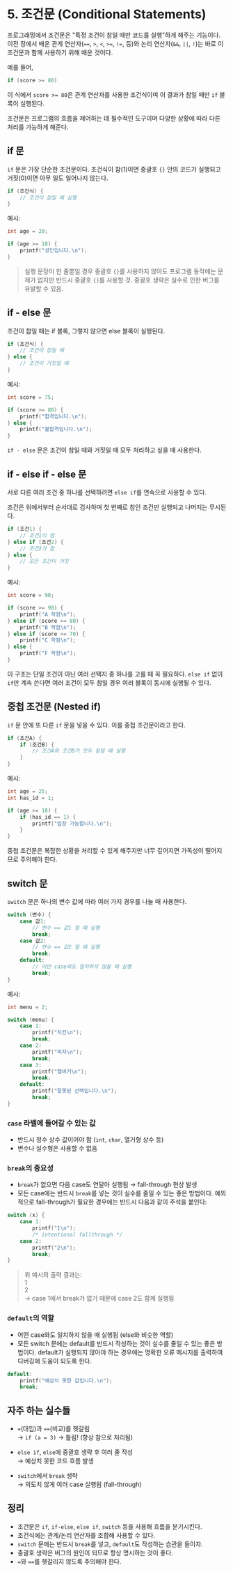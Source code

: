 # 5. 조건문 (Conditional Statements)

프로그래밍에서 조건문은 "특정 조건이 참일 때만 코드를 실행"하게 해주는 기능이다.
이전 장에서 배운 관계 연산자(`==`, `>`, `<`, `>=`, `!=`, 등)와 논리 연산자(`&&`, `||`, `!`)는 바로 이 조건문과 함께 사용하기 위해 배운 것이다.

예를 들어,

```c
if (score >= 80)
```

이 식에서 `score >= 80`은 관계 연산자를 사용한 조건식이며 이 결과가 참일 때만 `if` 블록이 실행된다.

조건문은 프로그램의 흐름을 제어하는 데 필수적인 도구이며 다양한 상황에 따라 다른 처리를 가능하게 해준다.

## if 문

`if` 문은 가장 단순한 조건문이다.
조건식이 참(1)이면 중괄호 `{}` 안의 코드가 실행되고 거짓(0)이면 아무 일도 일어나지 않는다.

```c
if (조건식) {
    // 조건이 참일 때 실행
}
```

예시:

```c
int age = 20;

if (age >= 18) {
    printf("성인입니다.\n");
}
```

> 실행 문장이 한 줄뿐일 경우 중괄호 `{}`를 사용하지 않아도 프로그램 동작에는 문제가 없지만 반드시 중괄호 `{}`를 사용할 것. 중괄호 생략은 실수로 인한 버그를 유발할 수 있음.

## if - else 문

조건이 참일 때는 if 블록, 그렇지 않으면 else 블록이 실행된다.

```c
if (조건식) {
    // 조건이 참일 때
} else {
    // 조건이 거짓일 때
}
```

예시:

```c
int score = 75;

if (score >= 80) {
    printf("합격입니다.\n");
} else {
    printf("불합격입니다.\n");
}
```

`if - else` 문은 조건이 참일 때와 거짓일 때 모두 처리하고 싶을 때 사용한다.

## if - else if - else 문

서로 다른 여러 조건 중 하나를 선택하려면 `else if`를 연속으로 사용할 수 있다.

조건은 위에서부터 순서대로 검사하며 첫 번째로 참인 조건만 실행되고 나머지는 무시된다.

```c
if (조건1) {
    // 조건1이 참
} else if (조건2) {
    // 조건2가 참
} else {
    // 모든 조건이 거짓
}
```

예시:

```c
int score = 90;

if (score >= 90) {
    printf("A 학점\n");
} else if (score >= 80) {
    printf("B 학점\n");
} else if (score >= 70) {
    printf("C 학점\n");
} else {
    printf("F 학점\n");
}
```

이 구조는 단일 조건이 아닌 여러 선택지 중 하나를 고를 때 꼭 필요하다. `else if` 없이 `if`만 계속 쓴다면 여러 조건이 모두 참일 경우 여러 블록이 동시에 실행될 수 있다.

## 중첩 조건문 (Nested if)

`if` 문 안에 또 다른 `if` 문을 넣을 수 있다. 이를 중첩 조건문이라고 한다.

```c
if (조건A) {
    if (조건B) {
        // 조건A와 조건B가 모두 참일 때 실행
    }
}
```

예시:

```c
int age = 25;
int has_id = 1;

if (age >= 18) {
    if (has_id == 1) {
        printf("입장 가능합니다.\n");
    }
}
```

중첩 조건문은 복잡한 상황을 처리할 수 있게 해주지만 너무 깊어지면 가독성이 떨어지므로 주의해야 한다.

## switch 문

`switch` 문은 하나의 변수 값에 따라 여러 가지 경우를 나눌 때 사용한다.

```c
switch (변수) {
    case 값1:
        // 변수 == 값1 일 때 실행
        break;
    case 값2:
        // 변수 == 값2 일 때 실행
        break;
    default:
        // 어떤 case와도 일치하지 않을 때 실행
        break;
}
```

예시:

```c
int menu = 2;

switch (menu) {
    case 1:
        printf("치킨\n");
        break;
    case 2:
        printf("피자\n");
        break;
    case 3:
        printf("햄버거\n");
        break;
    default:
        printf("잘못된 선택입니다.\n");
        break;
}
```

### `case` 라벨에 들어갈 수 있는 값

- 반드시 정수 상수 값이어야 함 (`int`, `char`, 열거형 상수 등)
- 변수나 실수형은 사용할 수 없음

### `break`의 중요성

- `break`가 없으면 다음 case도 연달아 실행됨 → fall-through 현상 발생
- 모든 case에는 반드시 `break`를 넣는 것이 실수를 줄일 수 있는 좋은 방법이다. 예외적으로 fall-through가 필요한 경우에는 반드시 다음과 같이 주석을 붙인다:

```c
switch (x) {
    case 1:
        printf("1\n");
        /* intentional fallthrough */
    case 2:
        printf("2\n");
        break;
}
```

> 위 예시의 출력 결과는:  
> 1  
> 2  
> → case 1에서 break가 없기 때문에 case 2도 함께 실행됨

### `default`의 역할

- 어떤 case와도 일치하지 않을 때 실행됨 (else와 비슷한 역할)
- 모든 switch 문에는 default를 반드시 작성하는 것이 실수를 줄일 수 있는 좋은 방법이다. default가 실행되지 않아야 하는 경우에는 명확한 오류 메시지를 출력하여 디버깅에 도움이 되도록 한다.

```c
default:
    printf("예상치 못한 값입니다.\n");
    break;
```

## 자주 하는 실수들

- `=`(대입)과 `==`(비교)를 헷갈림  
  → `if (a = 3)` → 틀림! (항상 참으로 처리됨)

- `else if`, `else`에 중괄호 생략 후 여러 줄 작성  
  → 예상치 못한 코드 흐름 발생

- `switch`에서 `break` 생략  
  → 의도치 않게 여러 case 실행됨 (fall-through)

## 정리

* 조건문은 `if`, `if-else`, `else if`, `switch` 등을 사용해 흐름을 분기시킨다.
* 조건식에는 관계/논리 연산자를 조합해 사용할 수 있다.
* `switch` 문에는 반드시 `break`를 넣고, `default`도 작성하는 습관을 들이자.
* 중괄호 생략은 버그의 원인이 되므로 항상 명시하는 것이 좋다.
* `=`와 `==`를 헷갈리지 않도록 주의해야 한다.
